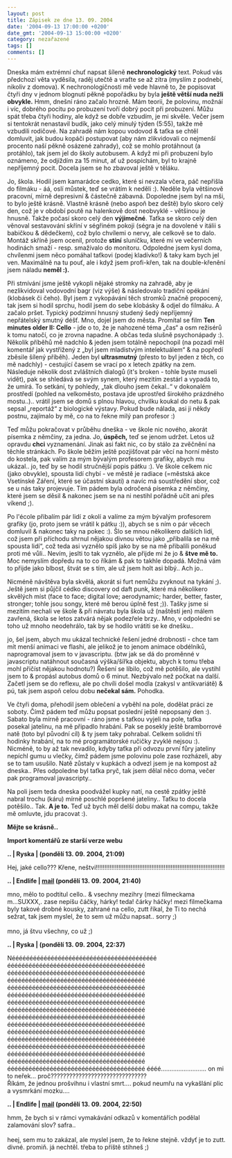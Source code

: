 ```yaml
---
layout: post
title: Zápisek ze dne 13. 09. 2004
date: '2004-09-13 17:00:00 +0200'
date_gmt: '2004-09-13 15:00:00 +0200'
category: nezařazené
tags: []
comments: []
---
```

<p>Dneska mám extrémní chuť napsat šíleně <strong>nechronologický</strong> text. Pokud vás předchozí věta vyděsila, raděj  utečtě a vraťte se až zítra (myslím z podnebí, nikoliv z domova). K nechronologičnosti mě vede hlavně to,  že popisovat čtyři dny v jednom blognutí pěkně popořádku by byla <strong>ještě větší nuda nežli obvykle.</strong> Hmm, dnešní  ráno začalo hrozně. Mám teorii, že polovinu, možnáí i víc, dobrého pocitu  po probuzení tvoří dobrý pocit  při probuzení. Můžu spát třeba čtyři hodiny, ale když se dobře vzbudím, je mi skvěle. Večer jsem si tentokrát  nenastavil budík, jako celý minulý týden (5:55), takže mě vzbudili rodičové. Na zahradě nám kopou vodovod &amp;  taťka se chtěl domluvit, jak budou kopáči postupovat (aby nám zlikvidovali co nejmenší procento naší pěkně osázené  zahrady), což se mohlo protáhnout (a protáhlo), tak jsem jel do školy autobusem. A když mi při probuzení  bylo oznámeno, že odjíždím za 15 minut, ať už pospíchám, byl to krajně nepříjemný pocit. Docela jsem se ho zbavoval  ještě v těláku.</p>
<p>Jo, škola. Hodil jsem kamarádce cedko, které si nevzala včera, páč nepřišla do filmáku - áá, oslí můstek,  teď se vrátím k neděli :). Neděle byla většinově pracovní, mírně depresivní &amp; částečně zábavná. Dopoledne  jsem byl na mši, to bylo ještě krásně. Vlastně krásně (nebo aspoň bez deště) bylo skoro celý den, což je v období poutě na halenkově  dost neobvyklé - většinou je hnusně. Takže počasí skoro celý den <strong>výjimečné</strong>. Taťka se skoro celý den věnoval  sestavování skříní v ségřiném pokoji (ségra je na dovolené v itálii s babičkou &amp; dědečkem), což bylo chvílemi  o nervy, ale celkově se to dalo. Montáž skříně jsem ocenil, protože <strong>stíní</strong> sluníčku, které mi ve večerních hodinách  smaží - resp. smažívalo do monitoru. Odpoledne jsem kysl doma, chvílenmi jsem něco pomáhal taťkovi (podej kladívko!)  &amp; taky kam bych jel ven. Maximálně na tu pouť, ale i když jsem profi-křen, tak na double-křenění jsem  náladu <strong>neměl :).</strong></p>
<p>Při stmívání jsme ještě vykopli nějaké stromky na zahradě, aby je nezlikvidoval vodovodní bagr (viz výše) &amp;  následovalo tradiční opékání (klobásek či čeho). Byl jsem z vykopávání těch stromků značně propocený, tak jsem si hodil  sprchu, hodil jsem do sebe klobásky &amp; odjel do filmáku. A začalo pršet. Typický podzimní hnusný studený šedý nepříjemný  nepřátelský smutný déšť. Mno, dojel jsem do města. Promítal se film <strong>Ten minutes older II: Cello</strong> - jde o to, že  je nahozené téma &bdquo;čas&ldquo; a osm režisérů k tomu natočí, co je zrovna napadne. A občas teda slušně  psychonápady :). Několik příběhů mě nadchlo &amp; jeden jsem totálně nepochopil (na pozadí měl komentář jak vystřižený  z &bdquo;byl jsem mladistvým intelektuálem&ldquo; &amp; na popředí zběsile šílený příběh). Jeden byl <strong>ultrasmutný</strong>  (přesto to byl jeden z těch, co mě nadchly) - cestující časem se vrací po x letech zpátky na zem. Následuje několik dost  zvláštních dialogů (it's broken - tohle byste museli vidět), pak se shledává se svým synem, který mezitím zestárl a  vypadá to, že umírá. To setkání, ty pohledy, &bdquo;tak dlouho jsem čekal..&ldquo; v dokonalém prostředí (pohled na  velkoměsto, postava jde uprostřed širokého prázdného mostu..).. vrátil jsem se domů s plnou hlavou, chvilku koukal do netu  &amp; pak sepsal &bdquo;reportáž&ldquo; z biologické výstavy. Pokud bude nálada, asi ji někdy postnu, zajímalo by mě, co na to  řekne milý pan profesor :)</p>
<p>Teď můžu pokračovat v průběhu dneška - ve škole nic nového, akorát písemka z němčiny, za jedna. Jo, <strong>úspěch,</strong> teď  se jenom udržet. Letos už opravdu <strong>chci</strong> vyznamenání. Jinak asi fakt nic, co by stálo za zvěčnění na těchle stránkách.  Po škole běžím ještě pozjišťovat pár věcí na horní město do kostela, pak valím za mým bývalým profesorem grafiky, abych  mu ukázal.. jo, teď by se hodil stručnější popis pátku :). Ve škole celkem nic (jako obvykle), spousta lidí chybí -  ve městě je radiace (=městská akce Vsetínské Záření, které se účastní skauti) a navíc má soustředění sbor, což se u nás  taky projevuje. Tím pádem byla odročená písemka z němčiny, které jsem se děsil &amp; nakonec jsem se na ni nestihl  pořádně učit ani přes víkend ;).</p>
<p>Po l'école přibalím pár lidí z okolí a valíme za mým bývalým profesorem grafiky (jo, proto jsem se vrátil k pátku :)),  abych se s ním o pár věcech domluvil &amp; nakonec taky na pokec :). Šlo se mnou několikero dalších lidí, což jsem  při příchodu shrnul nějakou divnou větou jako &bdquo;přibalila se na mě spousta lidí&ldquo;, což teda asi vyznělo  spíš jako by se na mě přibalili poněkud proti mé vůli.. Nevím, jeslti to tak vyznělo, ale přijde mi že jo &amp;  <strong>štve mě to.</strong>  Moc nemyslím dopředu na to co říkám &amp; pak to takhle dopadá. Možná vám to přijde jako blbost, štvát se s tím,  ale už jsem holt asi blbý.. Ach jo..</p>
<p>Nicméně návštěva byla skvělá, akorát si furt nemůžu zvyknout na tykání ;). Ještě jsem si půjčil cédko discovery  od daft punk, které má několikero skvělých míst (face to face; digital love; aerodynamic; harder, better, faster,  stronger; tohle jsou songy, které mě berou úplně fest ;)). Tašky jsme si mezitím nechali ve škole &amp; při návratu  byla škola už (naštěstí jen) málem zavřená, škola se letos zatvárá nějak podezřele brzy.. Mno, v odpoledni se toho  už mnoho neodehrálo, tak by se hodilo vrátiti se ke dnešku..</p>
<p>jo, šel jsem, abych mu ukázal technické řešení jedné drobnosti - chce tam mít menší animaci ve flashi, ale jelikož  je to jenom animace obdélníků, naprogramoval jsem to v javascriptu. (btw jak se dá do proměnné v javascriptu natáhnout  současná výška/šířka objektu, abych k tomu třeba mohl přičíst nějakou hodnotu?) Řešení se líbilo, což mě potěšilo,  ale vystihl jsem to &amp; propásl autobus domů o 6 minut. Nezbývalo než počkat na další. Začetl jsem se do reflexu,  ale po chvíli došel modla (zakysl v antikvariátě) &amp; pú, tak jsem aspoň celou dobu <strong>nečekal sám.</strong> Pohodka.</p>
<p>Ve čtyři doma, přehodil jsem oblečení a vyběhl na pole, dodělat práci ze soboty. Čímž pádem teď můžu popsat poslední  ještě nepopsaný den :). Sabato byla mírně pracovní - ráno jsme s taťkou vyjeli na pole, taťka posekal jatelinu,  na mě připadlo hrabání. Pak se posekly ještě bramborrové natě (toto byl původní cíl) &amp; ty jsem taky pohrabal.  Celkem solidní tři hodinky hrabání, na to mé programátorské ručičky zvyklé nejsou :). Nicméně, to by až tak nevadilo,  kdyby taťka při odvozu první fůry jateliny nepíchl gumu u vlečky, čímž pádem jsme polovinu pole zase rozházeli, aby  se to tam usušilo. Natě zůstaly v kupkách a odvezl jsem je na kompost až dneska.. Přes odpoledne byl taťka pryč,  tak jsem dělal něco doma, večer pak programoval javascripty..</p>
<p>Na poli jsem teda dneska poodvážel kupky natí, na cestě zpátky ještě nabral trochu (káru) mírně poschlé popršené jateliny..  Taťku to docela potěšilo.. Tak. <strong>A je to.</strong> Teď už bych měl delší dobu makat na compu, takže mě omluvte, jdu pracovat :).</p>
<p><strong>Mějte se krásně..</strong></p>
<div class="import-komentaru">
<p><strong>Import komentářů ze starší verze webu</strong></p>
<div class="comment">
<p style="font-weight:bold"><span class="compredmet">..</span> | <span class="comname">Ryska</span> | (pondělí&nbsp;13.&nbsp;09.&nbsp;2004,&nbsp;21:09)</p>
<p>Hej, jaké cello??? Křene, neštvi!!!!!!!!!!!!!!!!!!!!!!!!!!!!!!!!!!!!!!!!!!!!!!!!!!!!!!!!!!!!!!!!!!!!!!!!!! </p>
</div>
<div class="comment">
<p style="font-weight:bold"><span class="compredmet">..</span> | <span class="comname">Endlife</span> |  <a href="mailto:jan.martinek@post.cz">mail</a> (pondělí&nbsp;13.&nbsp;09.&nbsp;2004,&nbsp;21:40)</p>
<p>mno, mělo to podtitul cello.. &amp; vsechny mezihry (mezi filmeckama m...SUXXX,. zase nepíšu čáčky, hárky! teda! čárky háčky! mezi filmečkama byly takové drobné kousky, zahrané na cello, zutt říkal, že Ti to nechá sežrat, tak jsem myslel, že to sem už můžu napsat.. sorry ;) <br>  <br> mno, já štvu všechny, co už ;) </p>
</div>
<div class="comment">
<p style="font-weight:bold"><span class="compredmet">..</span> | <span class="comname">Ryska</span> | (pondělí&nbsp;13.&nbsp;09.&nbsp;2004,&nbsp;22:37)</p>
<p>Nééééééééééééééééééééééééééééééééééééééééé  ééééééééééééééééééééééééééééééééééééééé  ééééééééééééééééééééééééééééééééééééééé  ééééééééééééééééééééééééééééééééééééééé  ééééééééééééééééééééééééééééééééééééééé  ééééééééééééééééééééééééééééééééééééééé  ééééééééééééééééééééééééééééééééééééééé  ééééééééééééééééééééééééééééééééééééééé  ééééééééééééééééééééééééééééééééééééééé  ééééééééééééééééééééééééééééééééééééééé  ééééééééééééééééééééééééééééééééééééééé  ééééééééééééééééééééééééééééééééééééééé  ééééééééééééééééééééééééééééééééééééééé  ééééééééééééééééééééééééééééééééééééééé  ééééééééééééééééééééééééééééééééééééééé  ééééééééééééééééééééééééééééééééééééééé  éééé.......................... on mi to neřek... proč??????????????????????????????? <br> Říkám, že jednou prošvihnu i vlastní smrt.... pokud neumřu na vykašlání plic a vysmrkání mozku.... </p>
</div>
<div class="comment">
<p style="font-weight:bold"><span class="compredmet">..</span> | <span class="comname">Endlife</span> |  <a href="mailto:jan.martinek@post.cz">mail</a> (pondělí&nbsp;13.&nbsp;09.&nbsp;2004,&nbsp;22:50)</p>
<p>hmm, že bych si v rámci vymakávání odkazů v komentářích podělal zalamování slov? safra.. <br>  <br> heej, sem mu to zakázal, ale myslel jsem, že to řekne stejně. vždyť je to zutt. divné. promiň. já nechtěl. třeba to příště stihneš ;) </p>
</div>
</div>
